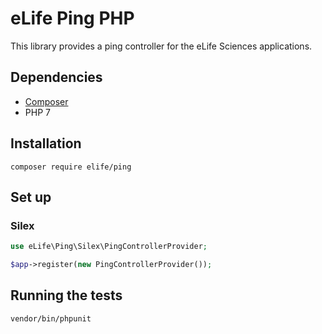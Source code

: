 eLife Ping PHP
==============

This library provides a ping controller for the eLife Sciences applications.

Dependencies
------------

* [Composer](https://getcomposer.org/)
* PHP 7

Installation
-------------

`composer require elife/ping`

Set up
------

### Silex

```php
use eLife\Ping\Silex\PingControllerProvider;

$app->register(new PingControllerProvider());
```

Running the tests
-----------------

`vendor/bin/phpunit`
